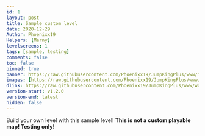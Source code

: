 ```yaml
---
id: 1
layout: post
title: Sample custom level
date: 2020-12-29
Author: Phoenixx19
Helpers: [Merny]
levelscreens: 1
tags: [sample, testing]
comments: false
toc: false
pinned: true
banner: https://raw.githubusercontent.com/Phoenixx19/JumpKingPlus/www/images/1_banner.png
images: [https://raw.githubusercontent.com/Phoenixx19/JumpKingPlus/www/images/1_banner.png, https://pbs.twimg.com/media/EreQjhKXIAI6wv6?format=jpg]
dlink: https://raw.githubusercontent.com/Phoenixx19/JumpKingPlus/www/workshop/files/SampleCustomLevel.zip
version-start: v1.2.0
version-end: latest
hidden: false
---
```


Build your own level with this sample level! __This is not a custom playable map! Testing only!__